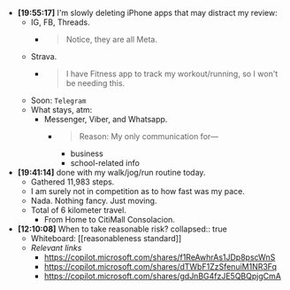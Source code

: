 - **[19:55:17]** I'm slowly deleting iPhone apps that may distract my review:
	- IG, FB, Threads.
		- > Notice, they are all Meta.
	- Strava.
		- > I have Fitness app to track my workout/running, so I won't be needing this.
	- Soon: `Telegram`
	- What stays, atm:
		- Messenger, Viber, and Whatsapp.
			- > Reason: My only communication for—
				- business
				- school-related info
- **[19:41:14]** done with my walk/jog/run routine today.
	- Gathered 11,983 steps.
	- I am surely not in competition as to how fast was my pace.
	- Nada. Nothing fancy. Just moving.
	- Total of 6 kilometer travel.
		- From Home to CitiMall Consolacion.
- **[12:10:08]** When to take reasonable risk?
  collapsed:: true
	- Whiteboard: [[reasonableness standard]]
	- *Relevant links*
		- https://copilot.microsoft.com/shares/f1ReAwhrAs1JDp8pscWnS
		- https://copilot.microsoft.com/shares/dTWbF1ZzSfenuiM1NR3Fq
		- https://copilot.microsoft.com/shares/gdJnBG4fzJE5QBQpjgCmA
